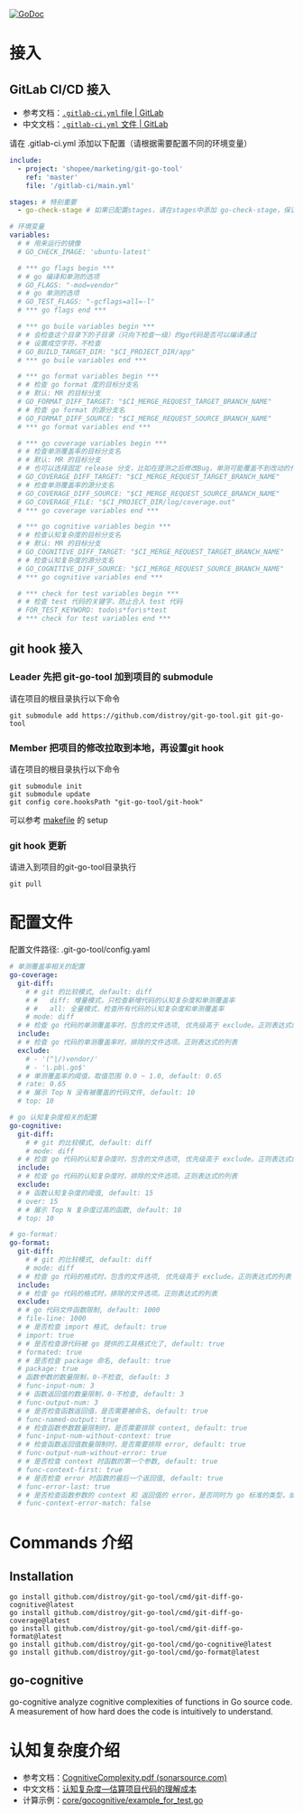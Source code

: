 [![GoDoc](https://godoc.org/github.com/distroy/git-go-tool?status.svg)](https://godoc.org/github.com/distroy/git-go-tool)

# 接入

## GitLab CI/CD 接入

- 参考文档：[`.gitlab-ci.yml` file | GitLab](https://docs.gitlab.com/ee/ci/yaml/gitlab_ci_yaml.html)
- 中文文档：[`.gitlab-ci.yml` 文件 | GitLab](https://docs.gitlab.cn/jh/ci/yaml/gitlab_ci_yaml.html)

请在 .gitlab-ci.yml 添加以下配置（请根据需要配置不同的环境变量）

```yml
include:
  - project: 'shopee/marketing/git-go-tool'
    ref: 'master'
    file: '/gitlab-ci/main.yml'

stages: # 特别重要
  - go-check-stage # 如果已配置stages，请在stages中添加 go-check-stage，保证 go-check-stage 能够识别到

# 环境变量
variables:
  # # 用来运行的镜像
  # GO_CHECK_IMAGE: 'ubuntu-latest'

  # *** go flags begin ***
  # # go 编译和单测的选项
  # GO_FLAGS: "-mod=vendor"
  # # go 单测的选项
  # GO_TEST_FLAGS: "-gcflags=all=-l"
  # *** go flags end ***

  # *** go buile variables begin ***
  # # 会检查这个目录下的子目录（只向下检查一级）的go代码是否可以编译通过
  # # 设置成空字符，不检查
  # GO_BUILD_TARGET_DIR: "$CI_PROJECT_DIR/app"
  # *** go buile variables end ***

  # *** go format variables begin ***
  # # 检查 go format 度的目标分支名
  # # 默认: MR 的目标分支
  # GO_FORMAT_DIFF_TARGET: "$CI_MERGE_REQUEST_TARGET_BRANCH_NAME"
  # # 检查 go format 的源分支名
  # GO_FORMAT_DIFF_SOURCE: "$CI_MERGE_REQUEST_SOURCE_BRANCH_NAME"
  # *** go format variables end ***

  # *** go coverage variables begin ***
  # # 检查单测覆盖率的目标分支名
  # # 默认: MR 的目标分支
  # # 也可以选择固定 release 分支，比如在提测之后修改Bug，单测可能覆盖不到改动的代码
  # GO_COVERAGE_DIFF_TARGET: "$CI_MERGE_REQUEST_TARGET_BRANCH_NAME"
  # # 检查单测覆盖率的源分支名
  # GO_COVERAGE_DIFF_SOURCE: "$CI_MERGE_REQUEST_SOURCE_BRANCH_NAME"
  # GO_COVERAGE_FILE: "$CI_PROJECT_DIR/log/coverage.out"
  # *** go coverage variables end ***

  # *** go cognitive variables begin ***
  # # 检查认知复杂度的目标分支名
  # # 默认: MR 的目标分支
  # GO_COGNITIVE_DIFF_TARGET: "$CI_MERGE_REQUEST_TARGET_BRANCH_NAME"
  # # 检查认知复杂度的源分支名
  # GO_COGNITIVE_DIFF_SOURCE: "$CI_MERGE_REQUEST_SOURCE_BRANCH_NAME"
  # *** go cognitive variables end ***

  # *** check for test variables begin ***
  # # 检查 test 代码的关键字，防止合入 test 代码
  # FOR_TEST_KEYWORD: todo\s*for\s*test
  # *** check for test variables end ***
```

## git hook 接入

### Leader 先把 git-go-tool 加到项目的 submodule

请在项目的根目录执行以下命令

```shell
git submodule add https://github.com/distroy/git-go-tool.git git-go-tool
```

### Member 把项目的修改拉取到本地，再设置git hook

请在项目的根目录执行以下命令

```shell
git submodule init
git submodule update
git config core.hooksPath "git-go-tool/git-hook"
```

可以参考 [makefile](doc/template/makefile) 的 setup

### git hook 更新

请进入到项目的git-go-tool目录执行

```shell
git pull
```


# 配置文件

配置文件路径: .git-go-tool/config.yaml

```yaml
# 单测覆盖率相关的配置
go-coverage:
  git-diff:
    # # git 的比较模式, default: diff
    # #   diff: 增量模式，只检查新增代码的认知复杂度和单测覆盖率
    # #   all: 全量模式，检查所有代码的认知复杂度和单测覆盖率
    # mode: diff
  # # 检查 go 代码的单测覆盖率时，包含的文件选项, 优先级高于 exclude。正则表达式的列表
  include:
  # # 检查 go 代码的单测覆盖率时，排除的文件选项。正则表达式的列表
  exclude:
    # - '(^|/)vendor/'
    # - '\.pb\.go$'
  # # 单测覆盖率的阈值，取值范围 0.0 ~ 1.0, default: 0.65
  # rate: 0.65
  # # 展示 Top N 没有被覆盖的代码文件, default: 10
  # top: 10

# go 认知复杂度相关的配置
go-cognitive:
  git-diff:
    # # git 的比较模式, default: diff
    # mode: diff
  # # 检查 go 代码的认知复杂度时，包含的文件选项, 优先级高于 exclude。正则表达式的列表
  include:
  # # 检查 go 代码的认知复杂度时，排除的文件选项。正则表达式的列表
  exclude:
  # # 函数认知复杂度的阈值, default: 15
  # over: 15
  # # 展示 Top N 复杂度过高的函数, default: 10
  # top: 10

# go-format:
go-format:
  git-diff:
    # # git 的比较模式, default: diff
    # mode: diff
  # # 检查 go 代码的格式时，包含的文件选项, 优先级高于 exclude。正则表达式的列表
  include:
  # # 检查 go 代码的格式时，排除的文件选项。正则表达式的列表
  exclude:
  # # go 代码文件函数限制, default: 1000
  # file-line: 1000
  # # 是否检查 import 格式, default: true
  # import: true
  # # 是否检查源代码被 go 提供的工具格式化了, default: true
  # formated: true
  # # 是否检查 package 命名, default: true
  # package: true
  # 函数参数的数量限制，0-不检查, default: 3
  # func-input-num: 3
  # # 函数返回值的数量限制，0-不检查, default: 3
  # func-output-num: 3
  # # 是否检查函数返回值，是否需要被命名, default: true
  # func-named-output: true
  # # 检查函数参数数量限制时，是否需要排除 context, default: true
  # func-input-num-without-context: true
  # # 检查函数返回值数量限制时，是否需要排除 error, default: true
  # func-output-num-without-error: true
  # # 是否检查 context 时函数的第一个参数, default: true
  # func-context-first: true
  # # 是否检查 error 时函数的最后一个返回值, default: true
  # func-error-last: true
  # # 是否检查函数参数的 context 和 返回值的 error，是否同时为 go 标准的类型，或者同时为自定义的类型, default: false
  # func-context-error-match: false
```


# Commands 介绍

## Installation

```shell
go install github.com/distroy/git-go-tool/cmd/git-diff-go-cognitive@latest
go install github.com/distroy/git-go-tool/cmd/git-diff-go-coverage@latest
go install github.com/distroy/git-go-tool/cmd/git-diff-go-format@latest
go install github.com/distroy/git-go-tool/cmd/go-cognitive@latest
go install github.com/distroy/git-go-tool/cmd/go-format@latest
```

## go-cognitive
go-cognitive analyze cognitive complexities of functions in Go source code. A measurement of how hard does the code is intuitively to understand.

# 认知复杂度介绍

- 参考文档：[CognitiveComplexity.pdf (sonarsource.com)](https://www.sonarsource.com/docs/CognitiveComplexity.pdf)
- 中文文档：[认知复杂度—估算项目代码的理解成本](https://blog.csdn.net/tjgykhulj/article/details/106569894)
- 计算示例：[core/gocognitive/example_for_test.go](core/gocognitive/example_for_test.go)
